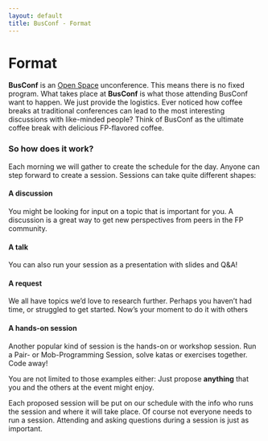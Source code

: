 ```yaml
---
layout: default
title: BusConf - Format
---
```


<div class="post">
	<h1 class="pageTitle">Format</h1>

<p class="intro">
<b>BusConf</b> is an <a href="https://en.wikipedia.org/wiki/Open_Space_Technology">Open Space</a> unconference. This means there is no fixed program. What takes place at <b>BusConf</b> is what those attending BusConf want to happen. We just provide the logistics. Ever noticed how coffee breaks at traditional conferences can lead to the most interesting discussions with like-minded people? Think of BusConf as the ultimate coffee break with delicious FP-flavored coffee.
</p>

<h3>So how does it work?</h3>

<p class="intro">
Each morning we will gather to create the schedule for the day. Anyone can step forward to create a session. Sessions can take quite different shapes:
</p>

<h4>A discussion</h4>
  <p class="intro">
  You might be looking for input on a topic that is important for you. A discussion is a great way to get new perspectives from peers in the FP community.
  </p>

<h4>A talk</h4>
  <p class="intro">
  You can also run your session as a presentation with slides and Q&A!
  </p>

<h4>A request</h4>
  <p class="intro">
  We all have topics we’d love to research further. Perhaps you haven’t had time, or struggled to get started. Now’s your moment to do it with others
  </p>

<h4>A hands-on session</h4>
  <p class="intro">
  Another popular kind of session is the hands-on or workshop session. Run a Pair- or Mob-Programming Session, solve katas or exercises together. Code away!
  </p>

<p class="intro">
You are not limited to those examples either: Just propose <b>anything</b> that you and the others at the event might enjoy.
</p>

<p class="intro">
Each proposed session will be put on our schedule with the info who runs the session and where it will take place. Of course not everyone needs to run a session. Attending and asking questions during a session is just as important.
</p>

</div>
